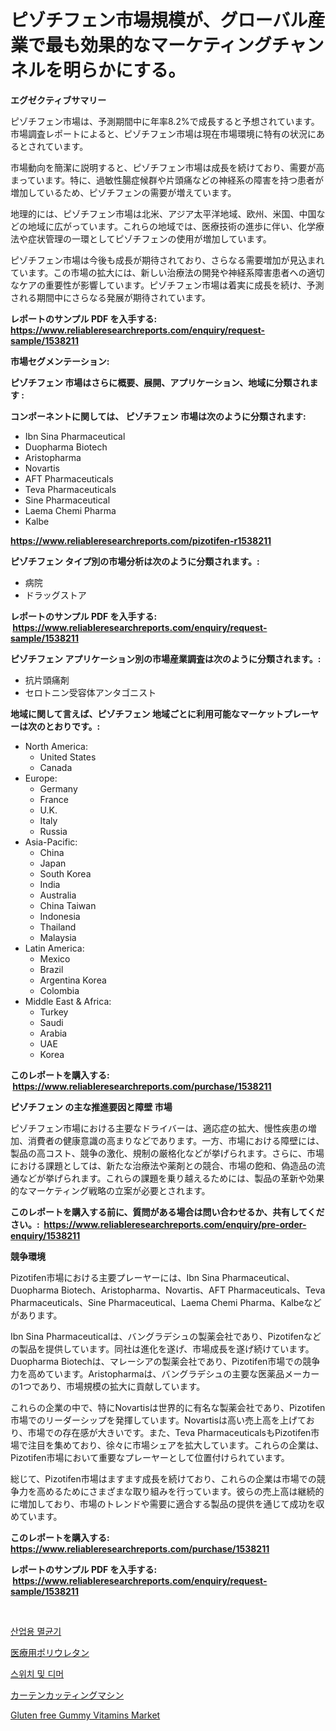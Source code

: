 <p><h1>ピゾチフェン市場規模が、グローバル産業で最も効果的なマーケティングチャンネルを明らかにする。</h1></p><p><strong>エグゼクティブサマリー</strong></p>
<p><p>ピゾチフェン市場は、予測期間中に年率8.2%で成長すると予想されています。市場調査レポートによると、ピゾチフェン市場は現在市場環境に特有の状況にあるとされています。</p><p>市場動向を簡潔に説明すると、ピゾチフェン市場は成長を続けており、需要が高まっています。特に、過敏性腸症候群や片頭痛などの神経系の障害を持つ患者が増加しているため、ピゾチフェンの需要が増えています。</p><p>地理的には、ピゾチフェン市場は北米、アジア太平洋地域、欧州、米国、中国などの地域に広がっています。これらの地域では、医療技術の進歩に伴い、化学療法や症状管理の一環としてピゾチフェンの使用が増加しています。</p><p>ピゾチフェン市場は今後も成長が期待されており、さらなる需要増加が見込まれています。この市場の拡大には、新しい治療法の開発や神経系障害患者への適切なケアの重要性が影響しています。ピゾチフェン市場は着実に成長を続け、予測される期間中にさらなる発展が期待されています。</p></p>
<p><strong>レポートのサンプル PDF を入手する: <a href="https://www.reliableresearchreports.com/enquiry/request-sample/1538211">https://www.reliableresearchreports.com/enquiry/request-sample/1538211</a></strong></p>
<p><strong>市場セグメンテーション:</strong></p>
<p><strong> ピゾチフェン 市場はさらに概要、展開、アプリケーション、地域に分類されます :</strong></p>
<p><strong>コンポーネントに関しては、 ピゾチフェン 市場は次のように分類されます: &nbsp;</strong></p>
<p><ul><li>Ibn Sina Pharmaceutical</li><li>Duopharma Biotech</li><li>Aristopharma</li><li>Novartis</li><li>AFT Pharmaceuticals</li><li>Teva Pharmaceuticals</li><li>Sine Pharmaceutical</li><li>Laema Chemi Pharma</li><li>Kalbe</li></ul></p>
<p><strong><a href="https://www.reliableresearchreports.com/pizotifen-r1538211">https://www.reliableresearchreports.com/pizotifen-r1538211</a></strong></p>
<p><strong> ピゾチフェン タイプ別の市場分析は次のように分類されます。:</strong></p>
<p><ul><li>病院</li><li>ドラッグストア</li></ul></p>
<p><strong>レポートのサンプル PDF を入手する: &nbsp;<a href="https://www.reliableresearchreports.com/enquiry/request-sample/1538211">https://www.reliableresearchreports.com/enquiry/request-sample/1538211</a></strong></p>
<p><strong> ピゾチフェン アプリケーション別の市場産業調査は次のように分類されます。:</strong></p>
<p><ul><li>抗片頭痛剤</li><li>セロトニン受容体アンタゴニスト</li></ul></p>
<p><strong>地域に関して言えば、ピゾチフェン 地域ごとに利用可能なマーケットプレーヤーは次のとおりです。:</strong></p>
<p><ul>
    <li>
        North America:
        <ul>
            <li>United States</li>
            <li>Canada</li>
        </ul>
    </li>
    <li>
        Europe:
        <ul>
            <li>Germany</li>
            <li>France</li>
            <li>U.K.</li>
            <li>Italy</li>
            <li>Russia</li>
        </ul>
    </li>
    <li>
        Asia-Pacific:
        <ul>
            <li>China</li>
            <li>Japan</li>
            <li>South Korea</li>
            <li>India</li>
            <li>Australia</li>
            <li>China Taiwan</li>
            <li>Indonesia</li>
            <li>Thailand</li>
            <li>Malaysia</li>
        </ul>
    </li>
    <li>
        Latin America:
        <ul>
            <li>Mexico</li>
            <li>Brazil</li>
            <li>Argentina Korea</li>
            <li>Colombia</li>
        </ul>
    </li>
    <li>
        Middle East & Africa:
        <ul>
            <li>Turkey</li>
            <li>Saudi</li>
            <li>Arabia</li>
            <li>UAE</li>
            <li>Korea</li>
        </ul>
    </li>
    </ul></p>
<p><strong>このレポートを購入する: &nbsp;<a href="https://www.reliableresearchreports.com/purchase/1538211">https://www.reliableresearchreports.com/purchase/1538211</a></strong></p>
<p><strong>ピゾチフェン の主な推進要因と障壁 市場</strong></p>
<p><p>ピゾチフェン市場における主要なドライバーは、適応症の拡大、慢性疾患の増加、消費者の健康意識の高まりなどであります。一方、市場における障壁には、製品の高コスト、競争の激化、規制の厳格化などが挙げられます。さらに、市場における課題としては、新たな治療法や薬剤との競合、市場の飽和、偽造品の流通などが挙げられます。これらの課題を乗り越えるためには、製品の革新や効果的なマーケティング戦略の立案が必要とされます。</p></p>
<p><strong>このレポートを購入する前に、質問がある場合は問い合わせるか、共有してください。:&nbsp; <a href="https://www.reliableresearchreports.com/enquiry/pre-order-enquiry/1538211">https://www.reliableresearchreports.com/enquiry/pre-order-enquiry/1538211</a></strong></p>
<p><strong>競争環境</strong></p>
<p><p>Pizotifen市場における主要プレーヤーには、Ibn Sina Pharmaceutical、Duopharma Biotech、Aristopharma、Novartis、AFT Pharmaceuticals、Teva Pharmaceuticals、Sine Pharmaceutical、Laema Chemi Pharma、Kalbeなどがあります。</p><p>Ibn Sina Pharmaceuticalは、バングラデシュの製薬会社であり、Pizotifenなどの製品を提供しています。同社は進化を遂げ、市場成長を遂げ続けています。Duopharma Biotechは、マレーシアの製薬会社であり、Pizotifen市場での競争力を高めています。Aristopharmaは、バングラデシュの主要な医薬品メーカーの1つであり、市場規模の拡大に貢献しています。</p><p>これらの企業の中で、特にNovartisは世界的に有名な製薬会社であり、Pizotifen市場でのリーダーシップを発揮しています。Novartisは高い売上高を上げており、市場での存在感が大きいです。また、Teva PharmaceuticalsもPizotifen市場で注目を集めており、徐々に市場シェアを拡大しています。これらの企業は、Pizotifen市場において重要なプレーヤーとして位置付けられています。</p><p>総じて、Pizotifen市場はますます成長を続けており、これらの企業は市場での競争力を高めるためにさまざまな取り組みを行っています。彼らの売上高は継続的に増加しており、市場のトレンドや需要に適合する製品の提供を通じて成功を収めています。</p></p>
<p><strong>このレポートを購入する: &nbsp; <a href="https://www.reliableresearchreports.com/purchase/1538211">https://www.reliableresearchreports.com/purchase/1538211</a></strong></p>
<p><strong>レポートのサンプル PDF を入手する: &nbsp;<a href="https://www.reliableresearchreports.com/enquiry/request-sample/1538211">https://www.reliableresearchreports.com/enquiry/request-sample/1538211</a></strong><strong></strong></p>
<p>&nbsp;</p>
<p><p><a href="https://medium.com/@rickymetzdvm/%EC%82%B0%EC%97%85-%EC%82%B4%EA%B7%A0%EA%B8%B0-%EC%8B%9C%EC%9E%A5-%EC%84%B1%EA%B3%B5%EC%A0%81%EC%9D%B8-%EB%B9%84%EC%A6%88%EB%8B%88%EC%8A%A4-%EC%A0%84%EB%9E%B5%EC%9D%98-%EC%97%B4%EC%87%A0-2031%EB%85%84%EA%B9%8C%EC%A7%80%EC%9D%98-%EC%98%88%EC%B8%A1-0c4aa9c33cd9">산업용 멸균기</a></p><p><a href="https://medium.com/@wesleyeilly8796202/%E5%8C%BB%E7%99%82%E7%94%A8%E3%83%9D%E3%83%AA%E3%82%A6%E3%83%AC%E3%82%BF%E3%83%B3%E5%B8%82%E5%A0%B4%E3%81%AF-%E5%B8%82%E5%A0%B4%E3%82%B7%E3%82%A7%E3%82%A2-%E3%82%B5%E3%82%A4%E3%82%BA-2031%E5%B9%B4%E3%81%BE%E3%81%A7%E3%81%AE%E4%BA%88%E6%B8%AC%E3%81%AB%E7%84%A6%E7%82%B9%E3%82%92%E5%BD%93%E3%81%A6%E3%81%A6%E3%81%84%E3%81%BE%E3%81%99-d0fd8142a6ea">医療用ポリウレタン</a></p><p><a href="https://medium.com/@heatherelasquez5675/%EC%8A%A4%EC%9C%84%EC%B9%98-%EB%B0%8F-%EB%94%94%EB%A8%B8-%EC%8B%9C%EC%9E%A5-%EC%8B%9C%EC%9E%A5-cagr-%EC%8B%9C%EC%9E%A5-%ED%8A%B8%EB%A0%8C%EB%93%9C-%EB%B0%8F-%EC%84%B1%EC%9E%A5-%EC%A0%84%EB%9E%B5%EC%97%90-%EB%8C%80%ED%95%9C-%ED%86%B5%EC%B0%B0%EB%A0%A5-304bacdb1bae">스위치 및 디머</a></p><p><a href="https://medium.com/@fabianhoncescu2022/%E3%82%AB%E3%83%BC%E3%83%86%E3%83%B3%E3%82%AB%E3%83%83%E3%83%88%E6%A9%9F%E5%99%A8%E5%B8%82%E5%A0%B4%E8%A6%8F%E6%A8%A1%E3%81%AF-%E4%B8%96%E7%95%8C%E3%81%AE%E7%94%A3%E6%A5%AD%E3%81%AB%E3%81%8A%E3%81%91%E3%82%8B%E6%9C%80%E9%81%A9%E3%81%AA%E3%83%9E%E3%83%BC%E3%82%B1%E3%83%86%E3%82%A3%E3%83%B3%E3%82%B0%E3%83%81%E3%83%A3%E3%83%B3%E3%83%8D%E3%83%AB%E3%82%92%E6%98%8E%E3%82%89%E3%81%8B%E3%81%AB%E3%81%97%E3%81%BE%E3%81%99-60fce39fc347">カーテンカッティングマシン</a></p><p><a href="https://github.com/kosella/Market-Research-Report-List-2/blob/main/gluten-free-gummy-vitamins-market.md">Gluten free Gummy Vitamins Market</a></p></p>